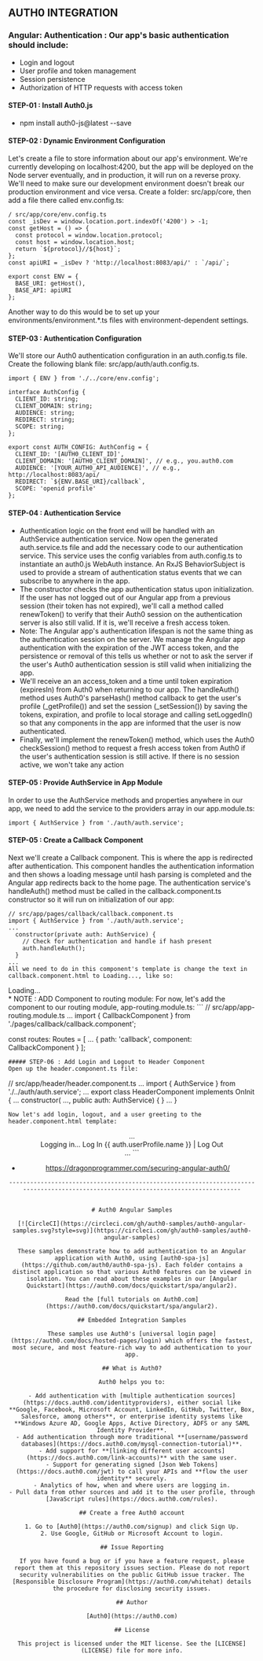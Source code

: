 
## AUTH0 INTEGRATION 
### Angular: Authentication : Our app's basic authentication should include:
* Login and logout
* User profile and token management
* Session persistence
* Authorization of HTTP requests with access token

#### STEP-01 : Install Auth0.js
*  npm install auth0-js@latest --save
#### STEP-02 : Dynamic Environment Configuration
Let's create a file to store information about our app's environment. We're currently developing on localhost:4200, but the app will be deployed on the Node server eventually, and in production, it will run on a reverse proxy. We'll need to make sure our development environment doesn't break our production environment and vice versa. Create a folder: src/app/core, then add a file there called env.config.ts:
```
/ src/app/core/env.config.ts
const _isDev = window.location.port.indexOf('4200') > -1;
const getHost = () => {
  const protocol = window.location.protocol;
  const host = window.location.host;
  return `${protocol}//${host}`;
};
const apiURI = _isDev ? 'http://localhost:8083/api/' : `/api/`;

export const ENV = {
  BASE_URI: getHost(),
  BASE_API: apiURI
};

```
Another way to do this would be to set up your environments/environment.*.ts files with environment-dependent settings.
#### STEP-03 : Authentication Configuration
We'll store our Auth0 authentication configuration in an auth.config.ts file. Create the following blank file: src/app/auth/auth.config.ts.
```
import { ENV } from './../core/env.config';

interface AuthConfig {
  CLIENT_ID: string;
  CLIENT_DOMAIN: string;
  AUDIENCE: string;
  REDIRECT: string;
  SCOPE: string;
};

export const AUTH_CONFIG: AuthConfig = {
  CLIENT_ID: '[AUTH0_CLIENT_ID]',
  CLIENT_DOMAIN: '[AUTH0_CLIENT_DOMAIN]', // e.g., you.auth0.com
  AUDIENCE: '[YOUR_AUTH0_API_AUDIENCE]', // e.g., http://localhost:8083/api/
  REDIRECT: `${ENV.BASE_URI}/callback`,
  SCOPE: 'openid profile'
};
```
#### STEP-04 : Authentication Service
* Authentication logic on the front end will be handled with an AuthService authentication service. Now open the generated 
  auth.service.ts file and add the necessary code to our authentication service. This service uses the config variables from 
  auth.config.ts to instantiate an auth0.js WebAuth instance. An RxJS BehaviorSubject is used to provide a stream of authentication 
  status events that we can subscribe to anywhere in the app.
* The constructor checks the app authentication status upon initialization. If the user has not logged out of our Angular app from a 
  previous session (their token has not expired), we'll call a method called renewToken() to verify that their Auth0 session on the 
  authentication server is also still valid. If it is, we'll receive a fresh access token.
* Note: The Angular app's authentication lifespan is not the same thing as the authentication session on the server. We manage the 
  Angular app authentication with the expiration of the JWT access token, and the persistence or removal of this tells us whether or not 
  to ask the server if the user's Auth0 authentication session is still valid when initializing the app.
* We'll receive an an access_token and a time until token expiration (expiresIn) from Auth0 when returning to our app. The handleAuth() 
  method uses Auth0's parseHash() method callback to get the user's profile (_getProfile()) and set the session (_setSession()) by 
  saving the tokens, expiration, and profile to local storage and calling setLoggedIn() so that any components in the app are informed 
  that the user is now authenticated.
* Finally, we'll implement the renewToken() method, which uses the Auth0 checkSession() method to request a fresh access token from 
  Auth0 if the user's authentication session is still active. If there is no session active, we won't take any action
#### STEP-05 : Provide AuthService in App Module
In order to use the AuthService methods and properties anywhere in our app, we need to add the service to the providers array in our app.module.ts:
```
import { AuthService } from './auth/auth.service';
```
#### STEP-05 : Create a Callback Component
Next we'll create a Callback component. This is where the app is redirected after authentication. This component handles the authentication information and then shows a loading message until hash parsing is completed and the Angular app redirects back to the home page. The authentication service's handleAuth() method must be called in the callback.component.ts constructor so it will run on initialization of our app:
```
// src/app/pages/callback/callback.component.ts
import { AuthService } from './auth/auth.service';
...
  constructor(private auth: AuthService) {
    // Check for authentication and handle if hash present
    auth.handleAuth();
  }
...
All we need to do in this component's template is change the text in callback.component.html to Loading..., like so:
```
<!-- src/app/pages/callback/callback.component.html -->
<div>
  Loading...
</div>
* NOTE : ADD Component to routing module: For now, let's add the component to our routing module, app-routing.module.ts:
```
// src/app/app-routing.module.ts
...
import { CallbackComponent } from './pages/callback/callback.component';

const routes: Routes = [
  ...
  {
    path: 'callback',
    component: CallbackComponent
  }
];
```
##### STEP-06 : Add Login and Logout to Header Component
Open up the header.component.ts file:
```
// src/app/header/header.component.ts
...
import { AuthService } from './../auth/auth.service';
...
export class HeaderComponent implements OnInit {
  ...
  constructor(
    ...,
    public auth: AuthService) { }
  ...
}
```
Now let's add login, logout, and a user greeting to the header.component.html template:
```
<!-- src/app/header/header.component.html -->
<header id="header" class="header">
  <div class="header-page bg-primary">
    ...
    <div class="header-page-authStatus">
      <span *ngIf="auth.loggingIn">Logging in...</span>
      <ng-template [ngIf]="!auth.loggingIn">
        <a *ngIf="!auth.loggedIn" (click)="auth.login()">Log In</a>
        <span *ngIf="auth.loggedIn && auth.userProfile">
          {{ auth.userProfile.name }}
          <span class="divider">|</span>
          <a (click)="auth.logout()">Log Out</a>
        </span>
      </ng-template>
    </div>
  ...
```


* https://dragonprogrammer.com/securing-angular-auth0/
```
------------------------------------------------------------------------------------------------------------------------------------


# Auth0 Angular Samples

[![CircleCI](https://circleci.com/gh/auth0-samples/auth0-angular-samples.svg?style=svg)](https://circleci.com/gh/auth0-samples/auth0-angular-samples)

These samples demonstrate how to add authentication to an Angular application with Auth0, using [auth0-spa-js](https://github.com/auth0/auth0-spa-js). Each folder contains a distinct application so that various Auth0 features can be viewed in isolation. You can read about these examples in our [Angular Quickstart](https://auth0.com/docs/quickstart/spa/angular2).

Read the [full tutorials on Auth0.com](https://auth0.com/docs/quickstart/spa/angular2).

## Embedded Integration Samples

These samples use Auth0's [universal login page](https://auth0.com/docs/hosted-pages/login) which offers the fastest, most secure, and most feature-rich way to add authentication to your app.

## What is Auth0?

Auth0 helps you to:

- Add authentication with [multiple authentication sources](https://docs.auth0.com/identityproviders), either social like **Google, Facebook, Microsoft Account, LinkedIn, GitHub, Twitter, Box, Salesforce, among others**, or enterprise identity systems like **Windows Azure AD, Google Apps, Active Directory, ADFS or any SAML Identity Provider**.
- Add authentication through more traditional **[username/password databases](https://docs.auth0.com/mysql-connection-tutorial)**.
- Add support for **[linking different user accounts](https://docs.auth0.com/link-accounts)** with the same user.
- Support for generating signed [Json Web Tokens](https://docs.auth0.com/jwt) to call your APIs and **flow the user identity** securely.
- Analytics of how, when and where users are logging in.
- Pull data from other sources and add it to the user profile, through [JavaScript rules](https://docs.auth0.com/rules).

## Create a free Auth0 account

1. Go to [Auth0](https://auth0.com/signup) and click Sign Up.
2. Use Google, GitHub or Microsoft Account to login.

## Issue Reporting

If you have found a bug or if you have a feature request, please report them at this repository issues section. Please do not report security vulnerabilities on the public GitHub issue tracker. The [Responsible Disclosure Program](https://auth0.com/whitehat) details the procedure for disclosing security issues.

## Author

[Auth0](https://auth0.com)

## License

This project is licensed under the MIT license. See the [LICENSE](LICENSE) file for more info.
